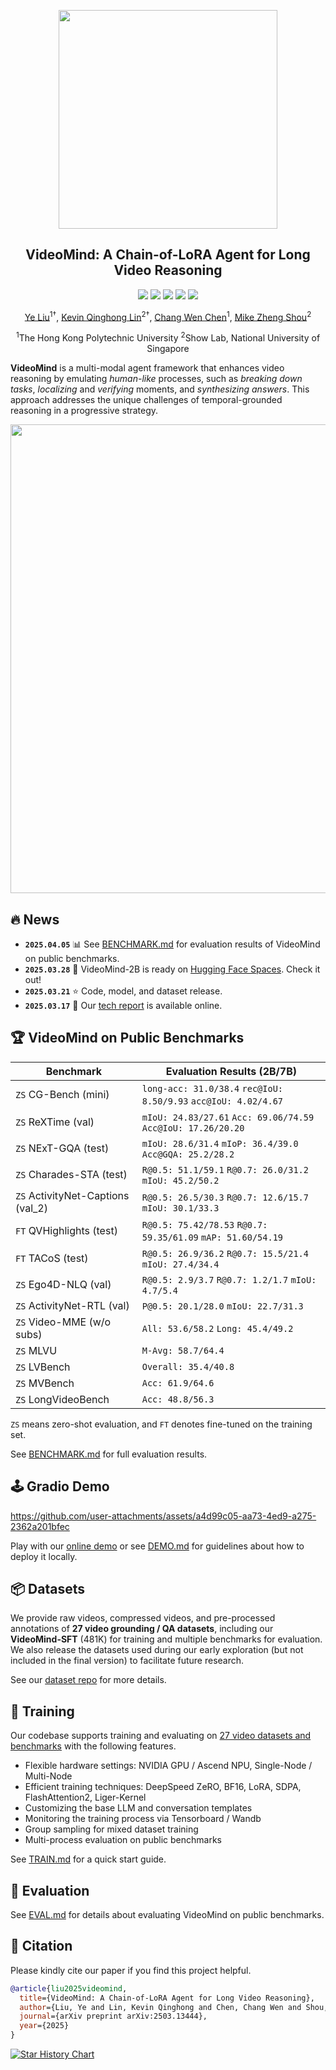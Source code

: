 <p align="center">
  <img width="350" src=".github/logo.png">
</p>

<h2 align="center">VideoMind: A Chain-of-LoRA Agent for Long Video Reasoning</h2>

<p align="center">
  <a href="https://arxiv.org/abs/2503.13444" target="_blank"><img src="https://img.shields.io/badge/arXiv-2503.13444-red"></a>
  <a href="https://videomind.github.io/" target="_blank"><img src="https://img.shields.io/badge/Project-Page-brightgreen"></a>
  <a href="https://huggingface.co/collections/yeliudev/videomind-67dd41f42c57f0e7433afb36" target="_blank"><img src="https://img.shields.io/badge/%F0%9F%A4%97%20Hugging%20Face-Model-blue"></a>
  <a href="https://huggingface.co/datasets/yeliudev/VideoMind-Dataset" target="_blank"><img src="https://img.shields.io/badge/%F0%9F%A4%97%20Hugging%20Face-Dataset-orange"></a>
  <a href="https://huggingface.co/spaces/yeliudev/VideoMind-2B" target="_blank"><img src="https://huggingface.co/datasets/huggingface/badges/resolve/main/open-in-hf-spaces-sm-dark.svg"></a>
</p>

<p align="center">
  <a href="https://yeliu.dev/" target="_blank">Ye Liu</a><sup>1&dagger;</sup>, <a href="https://qhlin.me/" target="_blank">Kevin Qinghong Lin</a><sup>2&dagger;</sup>, <a href="https://web.comp.polyu.edu.hk/chencw/" target="_blank">Chang Wen Chen</a><sup>1</sup>, <a href="https://sites.google.com/view/showlab" target="_blank">Mike Zheng Shou</a><sup>2</sup>
  <p align="center"><sup>1</sup>The Hong Kong Polytechnic University <sup>2</sup>Show Lab, National University of Singapore</p>
</p>

**VideoMind** is a multi-modal agent framework that enhances video reasoning by emulating *human-like* processes, such as *breaking down tasks*, *localizing* and *verifying* moments, and *synthesizing answers*. This approach addresses the unique challenges of temporal-grounded reasoning in a progressive strategy.

<p align="center"><img width="750" src=".github/method.png"></p>

## 🔥 News

- **`2025.04.05`** 📊 See [BENCHMARK.md](/docs/BENCHMARK.md) for evaluation results of VideoMind on public benchmarks.
- **`2025.03.28`** 🚀 VideoMind-2B is ready on [Hugging Face Spaces](https://huggingface.co/spaces/yeliudev/VideoMind-2B). Check it out!
- **`2025.03.21`** ⭐️ Code, model, and dataset release.
- **`2025.03.17`** 🎉 Our [tech report](https://arxiv.org/abs/2503.13444) is available online.

## 🏆 VideoMind on Public Benchmarks

| Benchmark                         | Evaluation Results (2B/7B)                                      |
|-----------------------------------|-----------------------------------------------------------------|
| `ZS` CG-Bench (mini)              | `long-acc: 31.0/38.4` `rec@IoU: 8.50/9.93` `acc@IoU: 4.02/4.67` |
| `ZS` ReXTime (val)                | `mIoU: 24.83/27.61` `Acc: 69.06/74.59` `Acc@IoU: 17.26/20.20`   |
| `ZS` NExT-GQA (test)              | `mIoU: 28.6/31.4` `mIoP: 36.4/39.0` `Acc@GQA: 25.2/28.2`        |
| `ZS` Charades-STA (test)          | `R@0.5: 51.1/59.1` `R@0.7: 26.0/31.2` `mIoU: 45.2/50.2`         |
| `ZS` ActivityNet-Captions (val_2) | `R@0.5: 26.5/30.3` `R@0.7: 12.6/15.7` `mIoU: 30.1/33.3`         |
| `FT` QVHighlights (test)          | `R@0.5: 75.42/78.53` `R@0.7: 59.35/61.09` `mAP: 51.60/54.19`    |
| `FT` TACoS (test)                 | `R@0.5: 26.9/36.2` `R@0.7: 15.5/21.4` `mIoU: 27.4/34.4`         |
| `ZS` Ego4D-NLQ (val)              | `R@0.5: 2.9/3.7` `R@0.7: 1.2/1.7` `mIoU: 4.7/5.4`               |
| `ZS` ActivityNet-RTL (val)        | `P@0.5: 20.1/28.0` `mIoU: 22.7/31.3`                            |
| `ZS` Video-MME (w/o subs)         | `All: 53.6/58.2` `Long: 45.4/49.2`                              |
| `ZS` MLVU                         | `M-Avg: 58.7/64.4`                                              |
| `ZS` LVBench                      | `Overall: 35.4/40.8`                                            |
| `ZS` MVBench                      | `Acc: 61.9/64.6`                                                |
| `ZS` LongVideoBench               | `Acc: 48.8/56.3`                                                |

`ZS` means zero-shot evaluation, and `FT` denotes fine-tuned on the training set.

See [BENCHMARK.md](/docs/BENCHMARK.md) for full evaluation results.

## 🕹️ Gradio Demo

https://github.com/user-attachments/assets/a4d99c05-aa73-4ed9-a275-2362a201bfec

Play with our [online demo](https://huggingface.co/spaces/yeliudev/VideoMind-2B) or see [DEMO.md](/docs/DEMO.md) for guidelines about how to deploy it locally.

## 📦 Datasets

We provide raw videos, compressed videos, and pre-processed annotations of **27 video grounding / QA datasets**, including our **VideoMind-SFT** (481K) for training and multiple benchmarks for evaluation. We also release the datasets used during our early exploration (but not included in the final version) to facilitate future research.

See our [dataset repo](https://huggingface.co/datasets/yeliudev/VideoMind-Dataset) for more details.

## 🚀 Training

Our codebase supports training and evaluating on [27 video datasets and benchmarks](https://github.com/yeliudev/VideoMind/blob/main/videomind/dataset/sub_classes) with the following features.

- Flexible hardware settings: NVIDIA GPU / Ascend NPU, Single-Node / Multi-Node
- Efficient training techniques: DeepSpeed ZeRO, BF16, LoRA, SDPA, FlashAttention2, Liger-Kernel
- Customizing the base LLM and conversation templates
- Monitoring the training process via Tensorboard / Wandb
- Group sampling for mixed dataset training
- Multi-process evaluation on public benchmarks

See [TRAIN.md](/docs/TRAIN.md) for a quick start guide.

## 🔮 Evaluation

See [EVAL.md](/docs/EVAL.md) for details about evaluating VideoMind on public benchmarks.

## 📖 Citation

Please kindly cite our paper if you find this project helpful.

```bibtex
@article{liu2025videomind,
  title={VideoMind: A Chain-of-LoRA Agent for Long Video Reasoning},
  author={Liu, Ye and Lin, Kevin Qinghong and Chen, Chang Wen and Shou, Mike Zheng},
  journal={arXiv preprint arXiv:2503.13444},
  year={2025}
}
```

[![Star History Chart](https://api.star-history.com/svg?repos=yeliudev/VideoMind&type=Timeline)](https://www.star-history.com/#yeliudev/VideoMind&Timeline)
